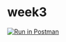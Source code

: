 # week3

[![Run in Postman](https://run.pstmn.io/button.svg)](https://app.getpostman.com/run-collection/0cb949d0cf0a2dc8f24e#?env%5BHomework%201%5D=W3sia2V5IjoidmFyaWFibGVfa2V5IiwidmFsdWUiOiJ2YXJpYWJsZV92YWx1ZSIsImVuYWJsZWQiOnRydWV9LHsia2V5IjoiJGVjaG9fYm9keSIsInZhbHVlIjoiaGVsbG8gd29ybGQxIiwiZW5hYmxlZCI6dHJ1ZX1d)